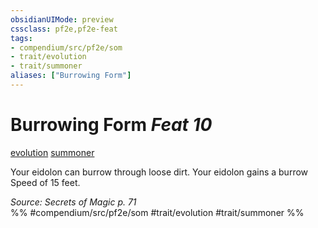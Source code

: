 ```yaml
---
obsidianUIMode: preview
cssclass: pf2e,pf2e-feat
tags:
- compendium/src/pf2e/som
- trait/evolution
- trait/summoner
aliases: ["Burrowing Form"]
---
```

# Burrowing Form  *Feat 10*  
[evolution](/rules/traits/evolution-som.md)  [summoner](/rules/traits/summoner-som.md)  


Your eidolon can burrow through loose dirt. Your eidolon gains a burrow Speed of 15 feet.

*Source: Secrets of Magic p. 71*  
%% #compendium/src/pf2e/som #trait/evolution #trait/summoner %%